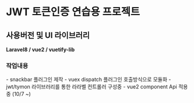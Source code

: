 <h1>JWT 토큰인증 연습용 프로젝트</h1>
<h2>사용버전 및 UI 라이브러리</h2>
<strong>Laravel8 / vue2 / vuetify-lib</strong>

<h3>작업내용</h3>
- snackbar 플러그인 제작
- vuex dispatch 플러그인 호출방식으로 모듈화
- jwt/tymon 라이브러리를 통한 라라벨 컨트롤러 구성중
- vue2 component Api 적용중 (10/7 ~)

